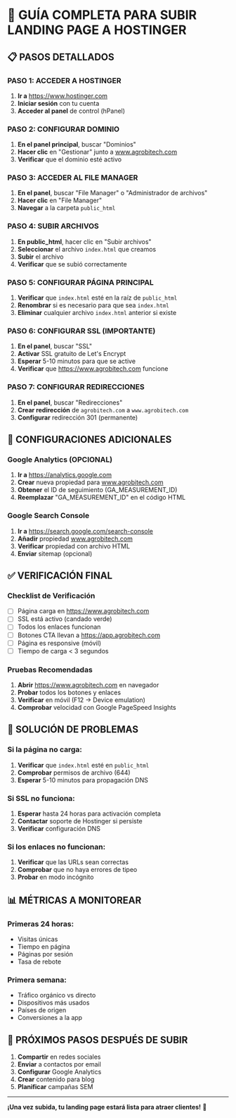 # 🚀 GUÍA COMPLETA PARA SUBIR LANDING PAGE A HOSTINGER

## 📋 **PASOS DETALLADOS**

### **PASO 1: ACCEDER A HOSTINGER**
1. **Ir a** https://www.hostinger.com
2. **Iniciar sesión** con tu cuenta
3. **Acceder al panel** de control (hPanel)

### **PASO 2: CONFIGURAR DOMINIO**
1. **En el panel principal**, buscar "Dominios"
2. **Hacer clic** en "Gestionar" junto a www.agrobitech.com
3. **Verificar** que el dominio esté activo

### **PASO 3: ACCEDER AL FILE MANAGER**
1. **En el panel**, buscar "File Manager" o "Administrador de archivos"
2. **Hacer clic** en "File Manager"
3. **Navegar** a la carpeta `public_html`

### **PASO 4: SUBIR ARCHIVOS**
1. **En public_html**, hacer clic en "Subir archivos"
2. **Seleccionar** el archivo `index.html` que creamos
3. **Subir** el archivo
4. **Verificar** que se subió correctamente

### **PASO 5: CONFIGURAR PÁGINA PRINCIPAL**
1. **Verificar** que `index.html` esté en la raíz de `public_html`
2. **Renombrar** si es necesario para que sea `index.html`
3. **Eliminar** cualquier archivo `index.html` anterior si existe

### **PASO 6: CONFIGURAR SSL (IMPORTANTE)**
1. **En el panel**, buscar "SSL"
2. **Activar** SSL gratuito de Let's Encrypt
3. **Esperar** 5-10 minutos para que se active
4. **Verificar** que https://www.agrobitech.com funcione

### **PASO 7: CONFIGURAR REDIRECCIONES**
1. **En el panel**, buscar "Redirecciones"
2. **Crear redirección** de `agrobitech.com` a `www.agrobitech.com`
3. **Configurar** redirección 301 (permanente)

## 🔧 **CONFIGURACIONES ADICIONALES**

### **Google Analytics (OPCIONAL)**
1. **Ir a** https://analytics.google.com
2. **Crear** nueva propiedad para www.agrobitech.com
3. **Obtener** el ID de seguimiento (GA_MEASUREMENT_ID)
4. **Reemplazar** "GA_MEASUREMENT_ID" en el código HTML

### **Google Search Console**
1. **Ir a** https://search.google.com/search-console
2. **Añadir** propiedad www.agrobitech.com
3. **Verificar** propiedad con archivo HTML
4. **Enviar** sitemap (opcional)

## ✅ **VERIFICACIÓN FINAL**

### **Checklist de Verificación**
- [ ] Página carga en https://www.agrobitech.com
- [ ] SSL está activo (candado verde)
- [ ] Todos los enlaces funcionan
- [ ] Botones CTA llevan a https://app.agrobitech.com
- [ ] Página es responsive (móvil)
- [ ] Tiempo de carga < 3 segundos

### **Pruebas Recomendadas**
1. **Abrir** https://www.agrobitech.com en navegador
2. **Probar** todos los botones y enlaces
3. **Verificar** en móvil (F12 → Device emulation)
4. **Comprobar** velocidad con Google PageSpeed Insights

## 🚨 **SOLUCIÓN DE PROBLEMAS**

### **Si la página no carga:**
1. **Verificar** que `index.html` esté en `public_html`
2. **Comprobar** permisos de archivo (644)
3. **Esperar** 5-10 minutos para propagación DNS

### **Si SSL no funciona:**
1. **Esperar** hasta 24 horas para activación completa
2. **Contactar** soporte de Hostinger si persiste
3. **Verificar** configuración DNS

### **Si los enlaces no funcionan:**
1. **Verificar** que las URLs sean correctas
2. **Comprobar** que no haya errores de tipeo
3. **Probar** en modo incógnito

## 📊 **MÉTRICAS A MONITOREAR**

### **Primeras 24 horas:**
- Visitas únicas
- Tiempo en página
- Páginas por sesión
- Tasa de rebote

### **Primera semana:**
- Tráfico orgánico vs directo
- Dispositivos más usados
- Países de origen
- Conversiones a la app

## 🎯 **PRÓXIMOS PASOS DESPUÉS DE SUBIR**

1. **Compartir** en redes sociales
2. **Enviar** a contactos por email
3. **Configurar** Google Analytics
4. **Crear** contenido para blog
5. **Planificar** campañas SEM

---

**¡Una vez subida, tu landing page estará lista para atraer clientes!** 🚀
